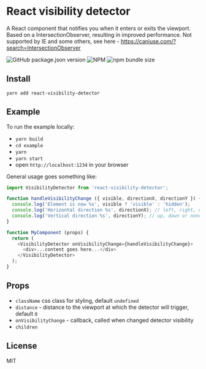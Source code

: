 # React visibility detector

A React component that notifies you when it enters or exits the viewport.
Based on a IntersectionObserver, resulting in improved performance.
Not supported by IE and some others, see here - https://caniuse.com/?search=IntersectionObserver

![GitHub package.json version](https://img.shields.io/github/package-json/v/behuamuh/react-visibility-detector) ![NPM](https://img.shields.io/npm/l/react-visibility-detector?color=green) ![npm bundle size](https://img.shields.io/bundlephobia/minzip/react-visibility-detector?color=green)

Install
----

`yarn add react-visibility-detector`

Example
----

To run the example locally:

- `yarn build`
- `cd example`
- `yarn`
- `yarn start`
- open `http://localhost:1234` in your browser

General usage goes something like:

```js
import VisibilityDetector from 'react-visibility-detector';

function handleVisibilityChange ({ visible, directionX, directionY }) {
  console.log('Element is now %s', visible ? 'visible' : 'hidden');
  console.log('Horizontal direction %s', directionX); // left, right, or none if no changed or initial
  console.log('Vertical direction %s', directionY); // up, down or none if no changed or initial
}

function MyComponent (props) {
  return (
    <VisibilityDetector onVisibilityChange={handleVisibilityChange}>
      <div>...content goes here...</div>
    </VisibilityDetector>
  );
}
```

Props
----

- `className` css class for styling, default `undefined`
- `distance` - distance to the viewport at which the detector will trigger, default `0`
- `onVisibilityChange` - callback, called when changed detector visibility
- `children`

License
----

MIT
